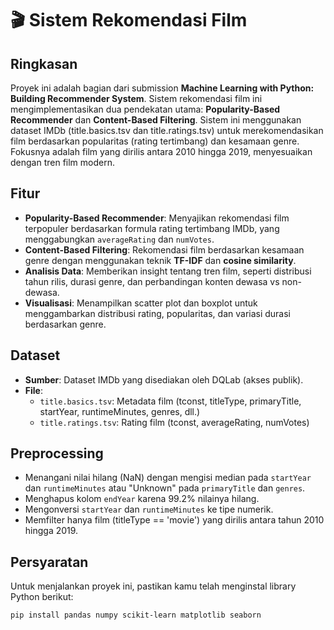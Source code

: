 # 🎬 Sistem Rekomendasi Film

## Ringkasan
Proyek ini adalah bagian dari submission **Machine Learning with Python: Building Recommender System**. Sistem rekomendasi film ini mengimplementasikan dua pendekatan utama: **Popularity-Based Recommender** dan **Content-Based Filtering**. Sistem ini menggunakan dataset IMDb (title.basics.tsv dan title.ratings.tsv) untuk merekomendasikan film berdasarkan popularitas (rating tertimbang) dan kesamaan genre. Fokusnya adalah film yang dirilis antara 2010 hingga 2019, menyesuaikan dengan tren film modern.

## Fitur
- **Popularity-Based Recommender**: Menyajikan rekomendasi film terpopuler berdasarkan formula rating tertimbang IMDb, yang menggabungkan `averageRating` dan `numVotes`.
- **Content-Based Filtering**: Rekomendasi film berdasarkan kesamaan genre dengan menggunakan teknik **TF-IDF** dan **cosine similarity**.
- **Analisis Data**: Memberikan insight tentang tren film, seperti distribusi tahun rilis, durasi genre, dan perbandingan konten dewasa vs non-dewasa.
- **Visualisasi**: Menampilkan scatter plot dan boxplot untuk menggambarkan distribusi rating, popularitas, dan variasi durasi berdasarkan genre.

## Dataset
- **Sumber**: Dataset IMDb yang disediakan oleh DQLab (akses publik).
- **File**:
  - `title.basics.tsv`: Metadata film (tconst, titleType, primaryTitle, startYear, runtimeMinutes, genres, dll.)
  - `title.ratings.tsv`: Rating film (tconst, averageRating, numVotes)

## Preprocessing
- Menangani nilai hilang (NaN) dengan mengisi median pada `startYear` dan `runtimeMinutes` atau "Unknown" pada `primaryTitle` dan `genres`.
- Menghapus kolom `endYear` karena 99.2% nilainya hilang.
- Mengonversi `startYear` dan `runtimeMinutes` ke tipe numerik.
- Memfilter hanya film (titleType == 'movie') yang dirilis antara tahun 2010 hingga 2019.

## Persyaratan
Untuk menjalankan proyek ini, pastikan kamu telah menginstal library Python berikut:
```bash
pip install pandas numpy scikit-learn matplotlib seaborn
```